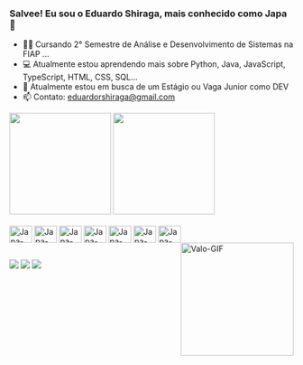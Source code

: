 ### Salvee! Eu sou o Eduardo Shiraga, mais conhecido como Japa 👋

- 👨‍🎓 Cursando 2° Semestre de Análise e Desenvolvimento de Sistemas na FIAP ...
- 💻 Atualmente estou aprendendo mais sobre Python, Java, JavaScript, TypeScript, HTML, CSS, SQL...
- 🔎 Atualmente estou em busca de um Estágio ou Vaga Junior como DEV
- 📫 Contato: eduardorshiraga@gmail.com

<div>
<img height="180em" src="https://github-readme-stats.vercel.app/api?username=japashira&show_icons=true&theme=transparent" />
<img height="180em" src="https://github-readme-stats.vercel.app/api/top-langs/?username=japashira&layout=compact&theme=transparent" />
</div>

<div style="display: inline_block"><br>
  <img align="center" alt="Japa-JS" height="30" width="40" src="https://cdn.jsdelivr.net/gh/devicons/devicon@latest/icons/javascript/javascript-original.svg" />
  <img align="center" alt="Japa-TS" height="30" width="40" src="https://cdn.jsdelivr.net/gh/devicons/devicon@latest/icons/typescript/typescript-original.svg" />
  <img align="center" alt="Japa-PY" height="30" width="40" src="https://cdn.jsdelivr.net/gh/devicons/devicon@latest/icons/python/python-original.svg" />
  <img align="center" alt="Japa-HTML" height="30" width="40" src="https://cdn.jsdelivr.net/gh/devicons/devicon@latest/icons/html5/html5-original.svg" />
  <img align="center" alt="Japa-CSS" height="30" width="40" src="https://cdn.jsdelivr.net/gh/devicons/devicon@latest/icons/css3/css3-original.svg" />
  <img align="center" alt="Japa-Java" height="30" width="40" src="https://cdn.jsdelivr.net/gh/devicons/devicon@latest/icons/java/java-original.svg" />
  <img align="center" alt="Japa-SQL" height="30" width="40" src="https://cdn.jsdelivr.net/gh/devicons/devicon@latest/icons/sqldeveloper/sqldeveloper-original.svg" />
  <img align="right" alt="Valo-GIF" height="200" src="https://www.icegif.com/wp-content/uploads/2023/04/icegif-662.gif" />
</div>

##

<div>
  <a href="https://www.instagram.com/japa.shira/" target="_blank"><img src="https://img.shields.io/badge/Instagram-E4405F?style=for-the-badge&logo=instagram&logoColor=white" target="_blank"></a>
  <a href="https://twitter.com/japashira" target="_blank"><img src="https://img.shields.io/badge/Twitter-1DA1F2?style=for-the-badge&logo=twitter&logoColor=white" target="_blank"></a>
  <a href="https://www.linkedin.com/in/eduardoshiraga/" target="_blank"><img src="https://img.shields.io/badge/LinkedIn-0077B5?style=for-the-badge&logo=linkedin&logoColor=white" target="_blank"></a>
</div>
